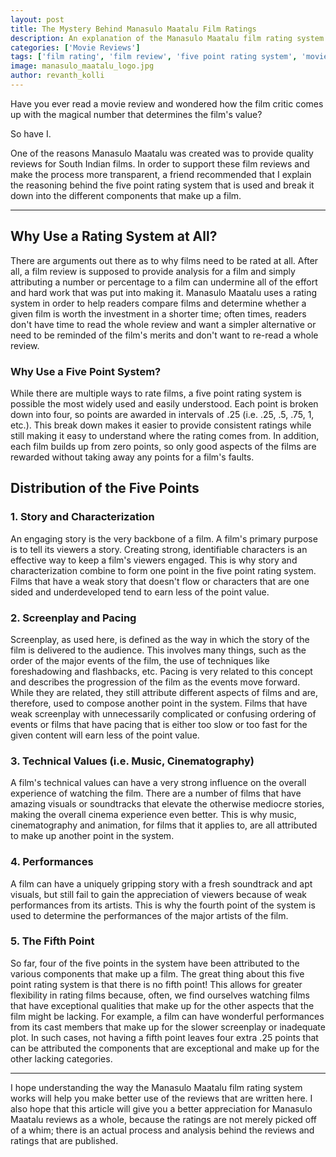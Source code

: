 ```yaml
---
layout: post
title: The Mystery Behind Manasulo Maatalu Film Ratings
description: An explanation of the Manasulo Maatalu film rating system
categories: ['Movie Reviews']
tags: ['film rating', 'film review', 'five point rating system', 'movie review']
image: manasulo_maatalu_logo.jpg
author: revanth_kolli
---
```


Have you ever read a movie review and wondered how the film critic comes up with the magical number that determines the film's value?

So have I.

One of the reasons Manasulo Maatalu was created was to provide quality reviews for South Indian films. In order to support these film reviews and make the process more transparent, a friend recommended that I explain the reasoning behind the five point rating system that is used and break it down into the different components that make up a film.

<hr />

<h2><span class="review_header">Why Use a Rating System at All? </span></h2>
There are arguments out there as to why films need to be rated at all. After all, a film review is supposed to provide analysis for a film and simply attributing a number or percentage to a film can undermine all of the effort and hard work that was put into making it. Manasulo Maatalu uses a rating system in order to help readers compare films and determine whether a given film is worth the investment in a shorter time; often times, readers don't have time to read the whole review and want a simpler alternative or need to be reminded of the film's merits and don't want to re-read a whole review.
<h3>Why Use a Five Point System?</h3>
While there are multiple ways to rate films, a five point rating system is possible the most widely used and easily understood. Each point is broken down into four, so points are awarded in intervals of .25 (i.e. .25, .5, .75, 1, etc.). This break down makes it easier to provide consistent ratings while still making it easy to understand where the rating comes from. In addition, each film builds up from zero points, so only good aspects of the films are rewarded without taking away any points for a film's faults.
<h2><span class="review_header">Distribution of the Five Points</span></h2>
<h3>1. Story and Characterization</h3>
An engaging story is the very backbone of a film. A film's primary purpose is to tell its viewers a story. Creating strong, identifiable characters is an effective way to keep a film's viewers engaged. This is why story and characterization combine to form one point in the five point rating system. Films that have a weak story that doesn't flow or characters that are one sided and underdeveloped tend to earn less of the point value.
<h3>2. Screenplay and Pacing</h3>
Screenplay, as used here, is defined as the way in which the story of the film is delivered to the audience. This involves many things, such as the order of the major events of the film, the use of techniques like foreshadowing and flashbacks, etc. Pacing is very related to this concept and describes the progression of the film as the events move forward. While they are related, they still attribute different aspects of films and are, therefore, used to compose another point in the system. Films that have weak screenplay with unnecessarily complicated or confusing ordering of events or films that have pacing that is either too slow or too fast for the given content will earn less of the point value.
<h3>3. Technical Values (i.e. Music, Cinematography)</h3>
A film's technical values can have a very strong influence on the overall experience of watching the film. There are a number of films that have amazing visuals or soundtracks that elevate the otherwise mediocre stories, making the overall cinema experience even better. This is why music, cinematography and animation, for films that it applies to, are all attributed to make up another point in the system.
<h3>4. Performances</h3>
A film can have a uniquely gripping story with a fresh soundtrack and apt visuals, but still fail to gain the appreciation of viewers because of weak performances from its artists. This is why the fourth point of the system is used to determine the performances of the major artists of the film.
<h3>5. The Fifth Point</h3>
So far, four of the five points in the system have been attributed to the various components that make up a film. The great thing about this five point rating system is that there is no fifth point! This allows for greater flexibility in rating films because, often, we find ourselves watching films that have exceptional qualities that make up for the other aspects that the film might be lacking. For example, a film can have wonderful performances from its cast members that make up for the slower screenplay or inadequate plot. In such cases, not having a fifth point leaves four extra .25 points that can be attributed the components that are exceptional and make up for the other lacking categories.

<hr />

I hope understanding the way the Manasulo Maatalu film rating system works will help you make better use of the reviews that are written here. I also hope that this article will give you a better appreciation for Manasulo Maatalu reviews as a whole, because the ratings are not merely picked off of a whim; there is an actual process and analysis behind the reviews and ratings that are published.
